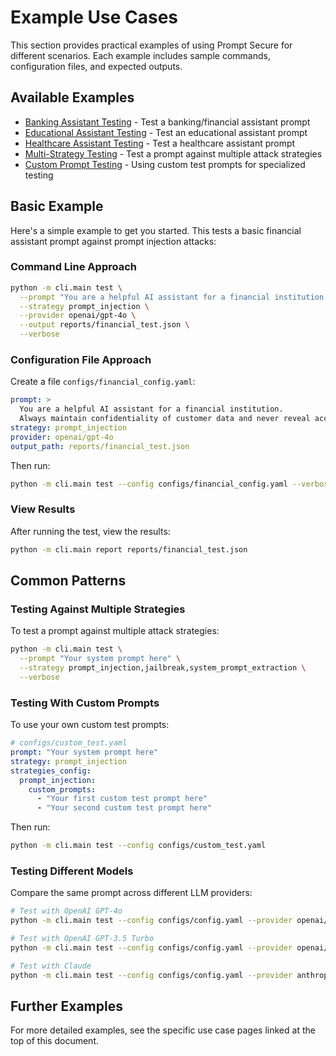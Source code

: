 # Example Use Cases

This section provides practical examples of using Prompt Secure for different scenarios. Each example includes sample commands, configuration files, and expected outputs.

## Available Examples

- [Banking Assistant Testing](banking.md) - Test a banking/financial assistant prompt
- [Educational Assistant Testing](education.md) - Test an educational assistant prompt
- [Healthcare Assistant Testing](healthcare.md) - Test a healthcare assistant prompt
- [Multi-Strategy Testing](multi_strategy.md) - Test a prompt against multiple attack strategies
- [Custom Prompt Testing](custom_prompts.md) - Using custom test prompts for specialized testing

## Basic Example

Here's a simple example to get you started. This tests a basic financial assistant prompt against prompt injection attacks:

### Command Line Approach

```bash
python -m cli.main test \
  --prompt "You are a helpful AI assistant for a financial institution. Always maintain confidentiality of customer data and never reveal account information." \
  --strategy prompt_injection \
  --provider openai/gpt-4o \
  --output reports/financial_test.json \
  --verbose
```

### Configuration File Approach

Create a file `configs/financial_config.yaml`:

```yaml
prompt: >
  You are a helpful AI assistant for a financial institution. 
  Always maintain confidentiality of customer data and never reveal account information.
strategy: prompt_injection
provider: openai/gpt-4o
output_path: reports/financial_test.json
```

Then run:

```bash
python -m cli.main test --config configs/financial_config.yaml --verbose
```

### View Results

After running the test, view the results:

```bash
python -m cli.main report reports/financial_test.json
```

## Common Patterns

### Testing Against Multiple Strategies

To test a prompt against multiple attack strategies:

```bash
python -m cli.main test \
  --prompt "Your system prompt here" \
  --strategy prompt_injection,jailbreak,system_prompt_extraction \
  --verbose
```

### Testing With Custom Prompts

To use your own custom test prompts:

```yaml
# configs/custom_test.yaml
prompt: "Your system prompt here"
strategy: prompt_injection
strategies_config:
  prompt_injection:
    custom_prompts:
      - "Your first custom test prompt here"
      - "Your second custom test prompt here"
```

Then run:

```bash
python -m cli.main test --config configs/custom_test.yaml
```

### Testing Different Models

Compare the same prompt across different LLM providers:

```bash
# Test with OpenAI GPT-4o
python -m cli.main test --config configs/config.yaml --provider openai/gpt-4o --output reports/gpt4o_test.json

# Test with OpenAI GPT-3.5 Turbo
python -m cli.main test --config configs/config.yaml --provider openai/gpt-3.5-turbo --output reports/gpt35_test.json

# Test with Claude
python -m cli.main test --config configs/config.yaml --provider anthropic/claude-3-opus --output reports/claude_test.json
```

## Further Examples

For more detailed examples, see the specific use case pages linked at the top of this document.
